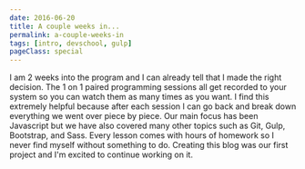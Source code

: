 ```yaml
---
date: 2016-06-20
title: A couple weeks in... 
permalink: a-couple-weeks-in
tags: [intro, devschool, gulp]
pageClass: special
---
```


I am 2 weeks into the program and I can already tell that I made the right decision. The 1 on 1 paired programming sessions all get recorded to your system so you can watch them as many times as you want. I find this extremely helpful because after each session I can go back and break down everything we went over piece by piece. Our main focus has been Javascript but we have also covered many other topics such as Git, Gulp, Bootstrap, and Sass. Every lesson comes with hours of homework so I never find myself without something to do. Creating this blog was our first project and I'm excited to continue working on it. 
